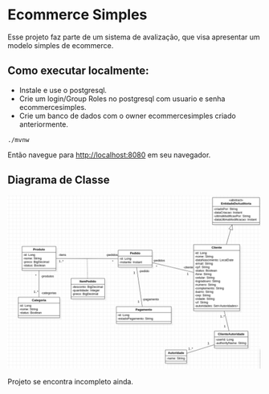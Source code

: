 # Ecommerce Simples

Esse projeto faz parte de um sistema de avalização, que visa apresentar um modelo simples de ecommerce.

## Como executar localmente:

- Instale e use o postgresql.
- Crie um login/Group Roles no postgresql com usuario e senha ecommercesimples.
- Crie um banco de dados com o owner ecommercesimples criado anteriormente.

```
./mvnw
```

Então navegue para [http://localhost:8080](http://localhost:8080) em seu navegador.

## Diagrama de Classe

![](src/main/webapp/content/images/uml-ecommerce-simples.png)

Projeto se encontra incompleto ainda.
